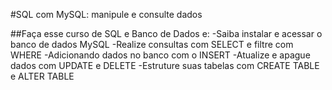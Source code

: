 #SQL com MySQL: manipule e consulte dados

##Faça esse curso de SQL e Banco de Dados e:
	-Saiba instalar e acessar o banco de dados MySQL
	-Realize consultas com SELECT e filtre com WHERE
	-Adicionando dados no banco com o INSERT
	-Atualize e apague dados com UPDATE e DELETE
	-Estruture suas tabelas com CREATE TABLE e ALTER TABLE